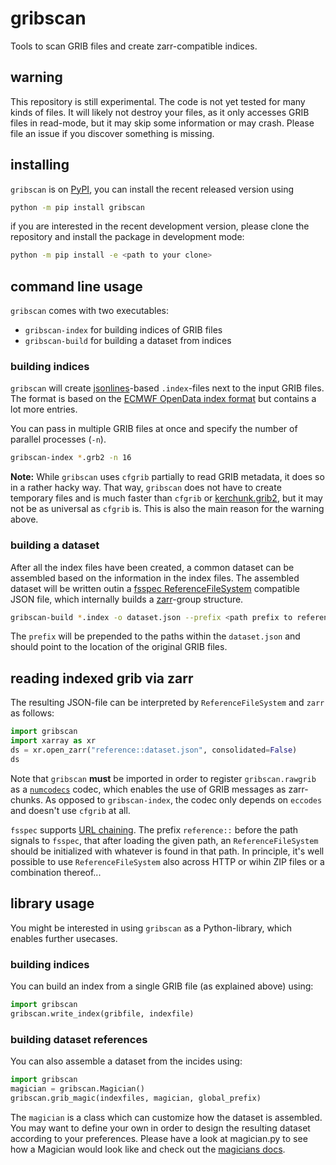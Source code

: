 # gribscan

Tools to scan GRIB files and create zarr-compatible indices.

## warning

This repository is still experimental. The code is not yet tested for many kinds of files. It will likely not destroy your files, as it only accesses GRIB files in read-mode, but it may skip some information or may crash. Please file an issue if you discover something is missing.

## installing

`gribscan` is on [PyPI](http://pypi.org/project/gribscan/), you can install the recent released version using

```bash
python -m pip install gribscan
```

if you are interested in the recent development version, please clone the repository and install the package in development mode:

```bash
python -m pip install -e <path to your clone>
```

## command line usage

`gribscan` comes with two executables:

* `gribscan-index` for building indices of GRIB files
* `gribscan-build` for building a dataset from indices

### building indices

`gribscan` will create [jsonlines](https://jsonlines.org/)-based `.index`-files next to the input GRIB files. The format is based on the [ECMWF OpenData index format](https://confluence.ecmwf.int/display/UDOC/ECMWF+Open+Data+-+Real+Time#ECMWFOpenDataRealTime-IndexFilesIndexfiles) but contains a lot more entries.

You can pass in multiple GRIB files at once and specify the number of parallel processes (`-n`).

```bash
gribscan-index *.grb2 -n 16
```

**Note:** While `gribscan` uses `cfgrib` partially to read GRIB metadata, it does so in a rather hacky way. That way, `gribscan` does not have to create temporary files and is much faster than `cfgrib` or [kerchunk.grib2](https://fsspec.github.io/kerchunk/reference.html#kerchunk.grib2.scan_grib), but it may not be as universal as `cfgrib` is. This is also the main reason for the warning above.


### building a dataset

After all the index files have been created, a common dataset can be assembled based on the information in the index files. The assembled dataset will be written outin a [fsspec ReferenceFileSystem](https://filesystem-spec.readthedocs.io/en/latest/api.html#fsspec.implementations.reference.ReferenceFileSystem) compatible JSON file, which internally builds a [zarr](https://zarr.readthedocs.io/en/stable/index.html)-group structure.

```bash
gribscan-build *.index -o dataset.json --prefix <path prefix to referenced grib files>
```

The `prefix` will be prepended to the paths within the `dataset.json` and should point to the location of the original GRIB files.

## reading indexed grib via zarr

The resulting JSON-file can be interpreted by `ReferenceFileSystem` and `zarr` as follows:

```python
import gribscan
import xarray as xr
ds = xr.open_zarr("reference::dataset.json", consolidated=False)
ds
```

Note that `gribscan` **must** be imported in order to register `gribscan.rawgrib` as a [`numcodecs`](https://numcodecs.readthedocs.io/en/stable/index.html) codec, which enables the use of GRIB messages as zarr-chunks. As opposed to `gribscan-index`, the codec only depends on `eccodes` and doesn't use `cfgrib` at all.

`fsspec` supports [URL chaining](https://filesystem-spec.readthedocs.io/en/latest/features.html#url-chaining). The prefix `reference::` before the path signals to `fsspec`, that after loading the given path, an `ReferenceFileSystem` should be initialized with whatever is found in that path. In principle, it's well possible to use `ReferenceFileSystem` also across HTTP or wihin ZIP files or a combination thereof...


## library usage

You might be interested in using `gribscan` as a Python-library, which enables further usecases.

### building indices

You can build an index from a single GRIB file (as explained above) using:

```python
import gribscan
gribscan.write_index(gribfile, indexfile)
```

### building dataset references

You can also assemble a dataset from the incides using:

```python
import gribscan
magician = gribscan.Magician()
gribscan.grib_magic(indexfiles, magician, global_prefix)
```

The `magician` is a class which can customize how the dataset is assembled. You may want to define your own in order to design the resulting dataset according to your preferences. Please have a look at magician.py to see how a Magician would look like and check out the [magicians docs](magician.md).
